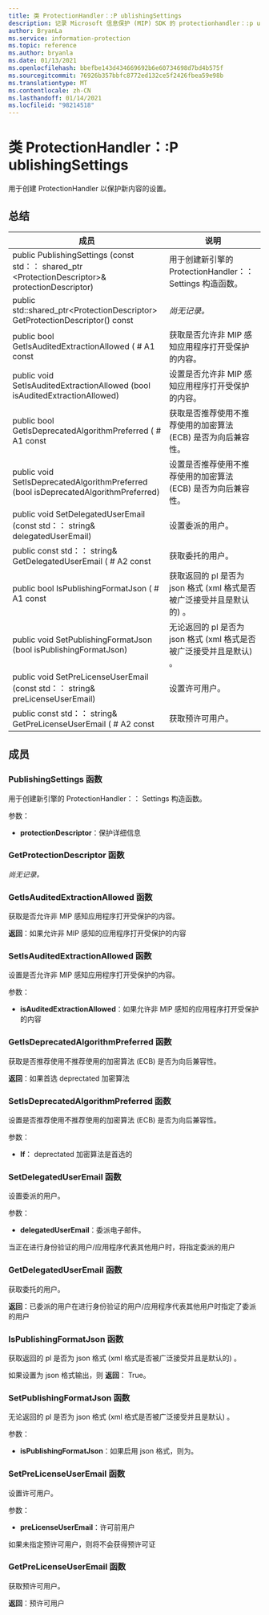 ```yaml
---
title: 类 ProtectionHandler：:P ublishingSettings
description: 记录 Microsoft 信息保护 (MIP) SDK 的 protectionhandler：:p ublishingsettings 类。
author: BryanLa
ms.service: information-protection
ms.topic: reference
ms.author: bryanla
ms.date: 01/13/2021
ms.openlocfilehash: bbefbe143d434669692b6e60734698d7bd4b575f
ms.sourcegitcommit: 76926b357bbfc8772ed132ce5f2426fbea59e98b
ms.translationtype: MT
ms.contentlocale: zh-CN
ms.lasthandoff: 01/14/2021
ms.locfileid: "98214518"
---
```

# <a name="class-protectionhandlerpublishingsettings"></a>类 ProtectionHandler：:P ublishingSettings 
用于创建 ProtectionHandler 以保护新内容的设置。
  
## <a name="summary"></a>总结
 成员                        | 说明                                
--------------------------------|---------------------------------------------
public PublishingSettings (const std：： shared_ptr \<ProtectionDescriptor\>& protectionDescriptor)   |  用于创建新引擎的 ProtectionHandler：： Settings 构造函数。
public std::shared_ptr\<ProtectionDescriptor\> GetProtectionDescriptor() const  | _尚无记录。_
public bool GetIsAuditedExtractionAllowed ( # A1 const  |  获取是否允许非 MIP 感知应用程序打开受保护的内容。
public void SetIsAuditedExtractionAllowed (bool isAuditedExtractionAllowed)   |  设置是否允许非 MIP 感知应用程序打开受保护的内容。
public bool GetIsDeprecatedAlgorithmPreferred ( # A1 const  |  获取是否推荐使用不推荐使用的加密算法 (ECB) 是否为向后兼容性。
public void SetIsDeprecatedAlgorithmPreferred (bool isDeprecatedAlgorithmPreferred)   |  设置是否推荐使用不推荐使用的加密算法 (ECB) 是否为向后兼容性。
public void SetDelegatedUserEmail (const std：： string& delegatedUserEmail)   |  设置委派的用户。
public const std：： string& GetDelegatedUserEmail ( # A2 const  |  获取委托的用户。
public bool IsPublishingFormatJson ( # A1 const  |  获取返回的 pl 是否为 json 格式 (xml 格式是否被广泛接受并且是默认的) 。
public void SetPublishingFormatJson (bool isPublishingFormatJson)   |  无论返回的 pl 是否为 json 格式 (xml 格式是否被广泛接受并且是默认) 。
public void SetPreLicenseUserEmail (const std：： string& preLicenseUserEmail)   |  设置许可用户。
public const std：： string& GetPreLicenseUserEmail ( # A2 const  |  获取预许可用户。
  
## <a name="members"></a>成员
  
### <a name="publishingsettings-function"></a>PublishingSettings 函数
用于创建新引擎的 ProtectionHandler：： Settings 构造函数。

参数：  
* **protectionDescriptor**：保护详细信息


  
### <a name="getprotectiondescriptor-function"></a>GetProtectionDescriptor 函数
_尚无记录。_

  
### <a name="getisauditedextractionallowed-function"></a>GetIsAuditedExtractionAllowed 函数
获取是否允许非 MIP 感知应用程序打开受保护的内容。

  
**返回**：如果允许非 MIP 感知的应用程序打开受保护的内容
  
### <a name="setisauditedextractionallowed-function"></a>SetIsAuditedExtractionAllowed 函数
设置是否允许非 MIP 感知应用程序打开受保护的内容。

参数：  
* **isAuditedExtractionAllowed**：如果允许非 MIP 感知的应用程序打开受保护的内容


  
### <a name="getisdeprecatedalgorithmpreferred-function"></a>GetIsDeprecatedAlgorithmPreferred 函数
获取是否推荐使用不推荐使用的加密算法 (ECB) 是否为向后兼容性。

  
**返回**：如果首选 deprectated 加密算法
  
### <a name="setisdeprecatedalgorithmpreferred-function"></a>SetIsDeprecatedAlgorithmPreferred 函数
设置是否推荐使用不推荐使用的加密算法 (ECB) 是否为向后兼容性。

参数：  
* **If**： deprectated 加密算法是首选的


  
### <a name="setdelegateduseremail-function"></a>SetDelegatedUserEmail 函数
设置委派的用户。

参数：  
* **delegatedUserEmail**：委派电子邮件。


当正在进行身份验证的用户/应用程序代表其他用户时，将指定委派的用户
  
### <a name="getdelegateduseremail-function"></a>GetDelegatedUserEmail 函数
获取委托的用户。

  
**返回**：已委派的用户在进行身份验证的用户/应用程序代表其他用户时指定了委派的用户
  
### <a name="ispublishingformatjson-function"></a>IsPublishingFormatJson 函数
获取返回的 pl 是否为 json 格式 (xml 格式是否被广泛接受并且是默认的) 。

  
如果设置为 json 格式输出，则 **返回**： True。
  
### <a name="setpublishingformatjson-function"></a>SetPublishingFormatJson 函数
无论返回的 pl 是否为 json 格式 (xml 格式是否被广泛接受并且是默认) 。

参数：  
* **isPublishingFormatJson**：如果启用 json 格式，则为。


  
### <a name="setprelicenseuseremail-function"></a>SetPreLicenseUserEmail 函数
设置许可用户。

参数：  
* **preLicenseUserEmail**：许可前用户


如果未指定预许可用户，则将不会获得预许可证
  
### <a name="getprelicenseuseremail-function"></a>GetPreLicenseUserEmail 函数
获取预许可用户。

  
**返回**：预许可用户